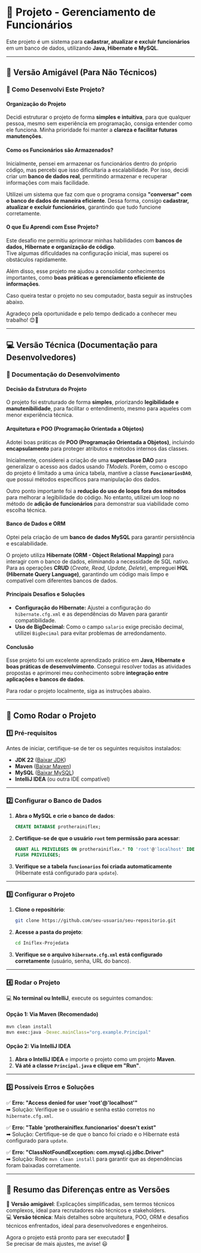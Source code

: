 # **📌 Projeto - Gerenciamento de Funcionários**  

Este projeto é um sistema para **cadastrar, atualizar e excluir funcionários** em um banco de dados, utilizando **Java, Hibernate e MySQL**.  

---

## **📄 Versão Amigável (Para Não Técnicos)**  

### **📌 Como Desenvolvi Este Projeto?**  

#### **Organização do Projeto**  
Decidi estruturar o projeto de forma **simples e intuitiva**, para que qualquer pessoa, mesmo sem experiência em programação, consiga entender como ele funciona. Minha prioridade foi manter a **clareza e facilitar futuras manutenções**.  

#### **Como os Funcionários são Armazenados?**  
Inicialmente, pensei em armazenar os funcionários dentro do próprio código, mas percebi que isso dificultaria a escalabilidade. Por isso, decidi criar um **banco de dados real**, permitindo armazenar e recuperar informações com mais facilidade.  

Utilizei um sistema que faz com que o programa consiga **"conversar" com o banco de dados de maneira eficiente**. Dessa forma, consigo **cadastrar, atualizar e excluir funcionários**, garantindo que tudo funcione corretamente.  

#### **O que Eu Aprendi com Esse Projeto?**  
Este desafio me permitiu aprimorar minhas habilidades com **bancos de dados, Hibernate e organização de código**.  
Tive algumas dificuldades na configuração inicial, mas superei os obstáculos rapidamente.  

Além disso, esse projeto me ajudou a consolidar conhecimentos importantes, como **boas práticas e gerenciamento eficiente de informações**.  

Caso queira testar o projeto no seu computador, basta seguir as instruções abaixo.  

Agradeço pela oportunidade e pelo tempo dedicado a conhecer meu trabalho! 😊🚀  

---

## **💻 Versão Técnica (Documentação para Desenvolvedores)**  

### **📌 Documentação do Desenvolvimento**  

#### **Decisão da Estrutura do Projeto**  
O projeto foi estruturado de forma **simples**, priorizando **legibilidade e manutenibilidade**, para facilitar o entendimento, mesmo para aqueles com menor experiência técnica.  

#### **Arquitetura e POO (Programação Orientada a Objetos)**  
Adotei boas práticas de **POO (Programação Orientada a Objetos)**, incluindo **encapsulamento** para proteger atributos e métodos internos das classes.  

Inicialmente, considerei a criação de uma **superclasse DAO** para generalizar o acesso aos dados usando *TModels*. Porém, como o escopo do projeto é limitado a uma única tabela, mantive a classe **`FuncionariosDAO`**, que possui métodos específicos para manipulação dos dados.  

Outro ponto importante foi a **redução do uso de loops fora dos métodos** para melhorar a legibilidade do código. No entanto, utilizei um loop no método de **adição de funcionários** para demonstrar sua viabilidade como escolha técnica.  

#### **Banco de Dados e ORM**  
Optei pela criação de um **banco de dados MySQL** para garantir persistência e escalabilidade.  

O projeto utiliza **Hibernate (ORM - Object Relational Mapping)** para interagir com o banco de dados, eliminando a necessidade de SQL nativo. Para as operações **CRUD** (*Create, Read, Update, Delete*), empreguei **HQL (Hibernate Query Language)**, garantindo um código mais limpo e compatível com diferentes bancos de dados.  

#### **Principais Desafios e Soluções**  
- **Configuração do Hibernate:** Ajustei a configuração do `hibernate.cfg.xml` e as dependências do Maven para garantir compatibilidade.  
- **Uso de BigDecimal:** Como o campo `salario` exige precisão decimal, utilizei `BigDecimal` para evitar problemas de arredondamento.  

#### **Conclusão**  
Esse projeto foi um excelente aprendizado prático em **Java, Hibernate e boas práticas de desenvolvimento**. Consegui resolver todas as atividades propostas e aprimorei meu conhecimento sobre **integração entre aplicações e bancos de dados**.  

Para rodar o projeto localmente, siga as instruções abaixo.  

---

## **🚀 Como Rodar o Projeto**  

### **1️⃣ Pré-requisitos**  
Antes de iniciar, certifique-se de ter os seguintes requisitos instalados:  
- **JDK 22** ([Baixar JDK](https://adoptium.net/))  
- **Maven** ([Baixar Maven](https://maven.apache.org/download.cgi))  
- **MySQL** ([Baixar MySQL](https://dev.mysql.com/downloads/installer/))  
- **IntelliJ IDEA** (ou outra IDE compatível)  

---

### **2️⃣ Configurar o Banco de Dados**  
1. **Abra o MySQL e crie o banco de dados**:  
   ```sql
   CREATE DATABASE protherainiflex;
   ```
2. **Certifique-se de que o usuário `root` tem permissão para acessar**:  
   ```sql
   GRANT ALL PRIVILEGES ON protherainiflex.* TO 'root'@'localhost' IDENTIFIED BY 'S0O&(H93v@k2';
   FLUSH PRIVILEGES;
   ```
3. **Verifique se a tabela `funcionarios` foi criada automaticamente** (Hibernate está configurado para `update`).  

---

### **3️⃣ Configurar o Projeto**
1. **Clone o repositório**:  
   ```bash
   git clone https://github.com/seu-usuario/seu-repositorio.git
   ```
2. **Acesse a pasta do projeto**:  
   ```bash
   cd Iniflex-Projedata
   ```
3. **Verifique se o arquivo `hibernate.cfg.xml` está configurado corretamente** (usuário, senha, URL do banco).

---

### **4️⃣ Rodar o Projeto**
💻 **No terminal ou IntelliJ**, execute os seguintes comandos:

#### **Opção 1: Via Maven (Recomendado)**
```bash
mvn clean install
mvn exec:java -Dexec.mainClass="org.example.Principal"
```

#### **Opção 2: Via IntelliJ IDEA**
1. **Abra o IntelliJ IDEA** e importe o projeto como um projeto **Maven**.  
2. **Vá até a classe `Principal.java` e clique em "Run"**.  

---

### **5️⃣ Possíveis Erros e Soluções**
✅ **Erro: "Access denied for user 'root'@'localhost'"**  
➡ Solução: Verifique se o usuário e senha estão corretos no `hibernate.cfg.xml`.  

✅ **Erro: "Table 'protherainiflex.funcionarios' doesn't exist"**  
➡ Solução: Certifique-se de que o banco foi criado e o Hibernate está configurado para `update`.  

✅ **Erro: "ClassNotFoundException: com.mysql.cj.jdbc.Driver"**  
➡ Solução: Rode `mvn clean install` para garantir que as dependências foram baixadas corretamente.  

---

## **📜 Resumo das Diferenças entre as Versões**
📄 **Versão amigável**: Explicações simplificadas, sem termos técnicos complexos, ideal para recrutadores não técnicos e stakeholders.  
💻 **Versão técnica**: Mais detalhes sobre arquitetura, POO, ORM e desafios técnicos enfrentados, ideal para desenvolvedores e engenheiros.  

Agora o projeto está pronto para ser executado! 🚀  
Se precisar de mais ajustes, me avise! 😃
